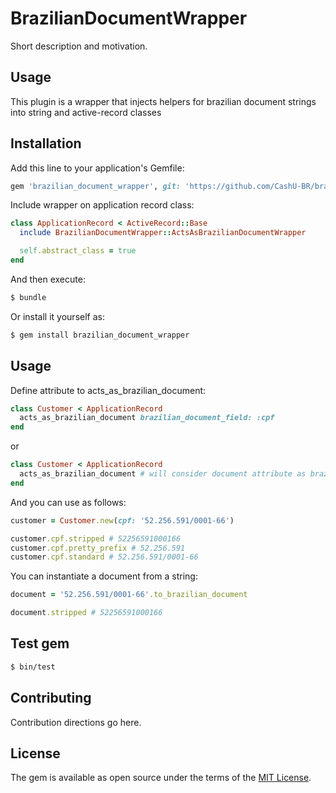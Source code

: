 # BrazilianDocumentWrapper
Short description and motivation.

## Usage
This plugin is a wrapper that injects helpers for brazilian document strings into string and active-record classes

## Installation
Add this line to your application's Gemfile:

```ruby
gem 'brazilian_document_wrapper', git: 'https://github.com/CashU-BR/brazilian_document_wrapper'
```

Include wrapper on application record class:
```ruby
class ApplicationRecord < ActiveRecord::Base
  include BrazilianDocumentWrapper::ActsAsBrazilianDocumentWrapper

  self.abstract_class = true
end
```

And then execute:
```bash
$ bundle
```

Or install it yourself as:
```bash
$ gem install brazilian_document_wrapper
```

## Usage

Define attribute to acts_as_brazilian_document:
```ruby
class Customer < ApplicationRecord
  acts_as_brazilian_document brazilian_document_field: :cpf
end
```
or
```ruby
class Customer < ApplicationRecord
  acts_as_brazilian_document # will consider document attribute as brazilian_document_field
end
```

And you can use as follows:
```ruby
customer = Customer.new(cpf: '52.256.591/0001-66')

customer.cpf.stripped # 52256591000166
customer.cpf.pretty_prefix # 52.256.591
customer.cpf.standard # 52.256.591/0001-66
```

You can instantiate a document from a string:
```ruby
document = '52.256.591/0001-66'.to_brazilian_document

document.stripped # 52256591000166
```

## Test gem

```bash
$ bin/test
```

## Contributing
Contribution directions go here.

## License
The gem is available as open source under the terms of the [MIT License](https://opensource.org/licenses/MIT).

